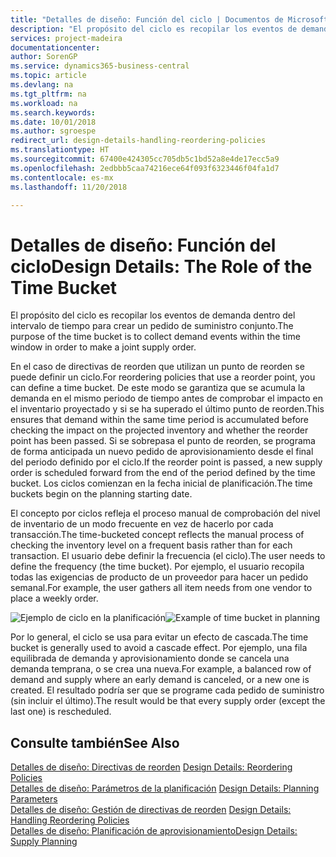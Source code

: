 ```yaml
---
title: "Detalles de diseño: Función del ciclo | Documentos de Microsoft"
description: "El propósito del ciclo es recopilar los eventos de demanda dentro del intervalo de tiempo para crear un pedido de suministro conjunto."
services: project-madeira
documentationcenter: 
author: SorenGP
ms.service: dynamics365-business-central
ms.topic: article
ms.devlang: na
ms.tgt_pltfrm: na
ms.workload: na
ms.search.keywords: 
ms.date: 10/01/2018
ms.author: sgroespe
redirect_url: design-details-handling-reordering-policies
ms.translationtype: HT
ms.sourcegitcommit: 67400e424305cc705db5c1bd52a8e4de17ecc5a9
ms.openlocfilehash: 2edbbb5caa74216ece64f093f6323446f04fa1d7
ms.contentlocale: es-mx
ms.lasthandoff: 11/20/2018

---
```

# <a name="design-details-the-role-of-the-time-bucket"></a><span data-ttu-id="38ccc-103">Detalles de diseño: Función del ciclo</span><span class="sxs-lookup"><span data-stu-id="38ccc-103">Design Details: The Role of the Time Bucket</span></span>
<span data-ttu-id="38ccc-104">El propósito del ciclo es recopilar los eventos de demanda dentro del intervalo de tiempo para crear un pedido de suministro conjunto.</span><span class="sxs-lookup"><span data-stu-id="38ccc-104">The purpose of the time bucket is to collect demand events within the time window in order to make a joint supply order.</span></span>  

 <span data-ttu-id="38ccc-105">En el caso de directivas de reorden que utilizan un punto de reorden se puede definir un ciclo.</span><span class="sxs-lookup"><span data-stu-id="38ccc-105">For reordering policies that use a reorder point, you can define a time bucket.</span></span> <span data-ttu-id="38ccc-106">De este modo se garantiza que se acumula la demanda en el mismo periodo de tiempo antes de comprobar el impacto en el inventario proyectado y si se ha superado el último punto de reorden.</span><span class="sxs-lookup"><span data-stu-id="38ccc-106">This ensures that demand within the same time period is accumulated before checking the impact on the projected inventory and whether the reorder point has been passed.</span></span> <span data-ttu-id="38ccc-107">Si se sobrepasa el punto de reorden, se programa de forma anticipada un nuevo pedido de aprovisionamiento desde el final del periodo definido por el ciclo.</span><span class="sxs-lookup"><span data-stu-id="38ccc-107">If the reorder point is passed, a new supply order is scheduled forward from the end of the period defined by the time bucket.</span></span> <span data-ttu-id="38ccc-108">Los ciclos comienzan en la fecha inicial de planificación.</span><span class="sxs-lookup"><span data-stu-id="38ccc-108">The time buckets begin on the planning starting date.</span></span>  

 <span data-ttu-id="38ccc-109">El concepto por ciclos refleja el proceso manual de comprobación del nivel de inventario de un modo frecuente en vez de hacerlo por cada transacción.</span><span class="sxs-lookup"><span data-stu-id="38ccc-109">The time-bucketed concept reflects the manual process of checking the inventory level on a frequent basis rather than for each transaction.</span></span> <span data-ttu-id="38ccc-110">El usuario debe definir la frecuencia (el ciclo).</span><span class="sxs-lookup"><span data-stu-id="38ccc-110">The user needs to define the frequency (the time bucket).</span></span> <span data-ttu-id="38ccc-111">Por ejemplo, el usuario recopila todas las exigencias de producto de un proveedor para hacer un pedido semanal.</span><span class="sxs-lookup"><span data-stu-id="38ccc-111">For example, the user gathers all item needs from one vendor to place a weekly order.</span></span>  

 <span data-ttu-id="38ccc-112">![Ejemplo de ciclo en la planificación](media/nav_app_supply_planning_2_reorder_cycle.png "Ejemplo de ciclo en la planificación")</span><span class="sxs-lookup"><span data-stu-id="38ccc-112">![Example of time bucket in planning](media/nav_app_supply_planning_2_reorder_cycle.png "Example of time bucket in planning")</span></span>  

 <span data-ttu-id="38ccc-113">Por lo general, el ciclo se usa para evitar un efecto de cascada.</span><span class="sxs-lookup"><span data-stu-id="38ccc-113">The time bucket is generally used to avoid a cascade effect.</span></span> <span data-ttu-id="38ccc-114">Por ejemplo, una fila equilibrada de demanda y aprovisionamiento donde se cancela una demanda temprana, o se crea una nueva.</span><span class="sxs-lookup"><span data-stu-id="38ccc-114">For example, a balanced row of demand and supply where an early demand is canceled, or a new one is created.</span></span> <span data-ttu-id="38ccc-115">El resultado podría ser que se programe cada pedido de suministro (sin incluir el último).</span><span class="sxs-lookup"><span data-stu-id="38ccc-115">The result would be that every supply order (except the last one) is rescheduled.</span></span>  

## <a name="see-also"></a><span data-ttu-id="38ccc-116">Consulte también</span><span class="sxs-lookup"><span data-stu-id="38ccc-116">See Also</span></span>  
 <span data-ttu-id="38ccc-117">[Detalles de diseño: Directivas de reorden](design-details-reordering-policies.md) </span><span class="sxs-lookup"><span data-stu-id="38ccc-117">[Design Details: Reordering Policies](design-details-reordering-policies.md) </span></span>  
 <span data-ttu-id="38ccc-118">[Detalles de diseño: Parámetros de la planificación](design-details-planning-parameters.md) </span><span class="sxs-lookup"><span data-stu-id="38ccc-118">[Design Details: Planning Parameters](design-details-planning-parameters.md) </span></span>  
 <span data-ttu-id="38ccc-119">[Detalles de diseño: Gestión de directivas de reorden](design-details-handling-reordering-policies.md) </span><span class="sxs-lookup"><span data-stu-id="38ccc-119">[Design Details: Handling Reordering Policies](design-details-handling-reordering-policies.md) </span></span>  
 [<span data-ttu-id="38ccc-120">Detalles de diseño: Planificación de aprovisionamiento</span><span class="sxs-lookup"><span data-stu-id="38ccc-120">Design Details: Supply Planning</span></span>](design-details-supply-planning.md)

